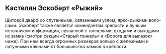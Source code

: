 ## Кастелян Эскоберт «Рыжий»
Щитовой дварф со спутанными, связанными узлом, ярко-рыжими воло-
сами. Эскоберт также является комендантом крепости и лучшим источником информации, связанной с тоннелями, входами и выходами из замка (смотри секции «Старый тоннель» и «Ворота для вылазок» ниже). При нем всегда огромных размеров кольцо с железными и латунными ключами от большинства замков в крепости.